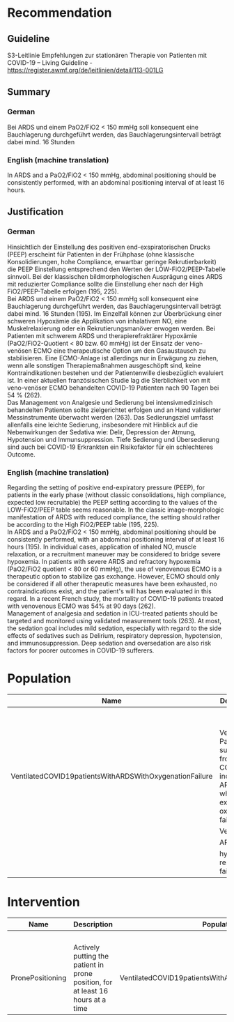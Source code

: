 Recommendation
==============

Guideline
---------

S3-Leitlinie Empfehlungen zur stationären Therapie von Patienten mit COVID-19 – Living Guideline - <https://register.awmf.org/de/leitlinien/detail/113-001LG>

Summary
-------

### German

Bei ARDS und einem PaO2/FiO2 < 150 mmHg soll konsequent eine Bauchlagerung durchgeführt werden, das Bauchlagerungsintervall beträgt dabei mind. 16 Stunden 

### English (machine translation)

In ARDS and a PaO2/FiO2 < 150 mmHg, abdominal positioning should be consistently performed, with an abdominal positioning interval of at least 16 hours. 

Justification
-------------

### German

Hinsichtlich der Einstellung des positiven end-exspiratorischen Drucks (PEEP) erscheint für Patienten in der Frühphase (ohne klassische Konsolidierungen, hohe Compliance, erwartbar geringe Rekrutierbarkeit) die PEEP Einstellung entsprechend den Werten der LOW-FiO2/PEEP-Tabelle sinnvoll. Bei der klassischen bildmorphologischen Ausprägung eines ARDS mit reduzierter Compliance sollte die Einstellung eher nach der High FiO2/PEEP-Tabelle erfolgen (195, 225).  
Bei ARDS und einem PaO2/FiO2 < 150 mmHg soll konsequent eine Bauchlagerung durchgeführt werden, das Bauchlagerungsintervall beträgt dabei mind. 16 Stunden (195). Im Einzelfall können zur Überbrückung einer schweren Hypoxämie die Applikation von inhalativem NO, eine Muskelrelaxierung oder ein Rekrutierungsmanöver erwogen werden. Bei Patienten mit schwerem ARDS und therapierefraktärer Hypoxämie (PaO2/FiO2-Quotient < 80 bzw. 60 mmHg) ist der Einsatz der veno-venösen ECMO eine therapeutische Option um den Gasaustausch zu stabilisieren. Eine ECMO-Anlage ist allerdings nur in Erwägung zu ziehen, wenn alle sonstigen Therapiemaßnahmen ausgeschöpft sind, keine Kontraindikationen bestehen und der Patientenwille diesbezüglich evaluiert ist. In einer aktuellen französischen Studie lag die Sterblichkeit von mit veno-venöser ECMO behandelten COVID-19 Patienten nach 90 Tagen bei 54 % (262).  
Das Management von Analgesie und Sedierung bei intensivmedizinisch behandelten Patienten sollte zielgerichtet erfolgen und an Hand validierter Messinstrumente überwacht werden (263). Das Sedierungsziel umfasst allenfalls eine leichte Sedierung, insbesondere mit Hinblick auf die Nebenwirkungen der Sedativa wie: Delir, Depression der Atmung, Hypotension und Immunsuppression. Tiefe Sedierung und Übersedierung sind auch bei COVID-19 Erkrankten ein Risikofaktor für ein schlechteres Outcome.

### English (machine translation)

Regarding the setting of positive end-expiratory pressure (PEEP), for patients in the early phase (without classic consolidations, high compliance, expected low recruitable) the PEEP setting according to the values of the LOW-FiO2/PEEP table seems reasonable. In the classic image-morphologic manifestation of ARDS with reduced compliance, the setting should rather be according to the High FiO2/PEEP table (195, 225).  
In ARDS and a PaO2/FiO2 < 150 mmHg, abdominal positioning should be consistently performed, with an abdominal positioning interval of at least 16 hours (195). In individual cases, application of inhaled NO, muscle relaxation, or a recruitment maneuver may be considered to bridge severe hypoxemia. In patients with severe ARDS and refractory hypoxemia (PaO2/FiO2 quotient < 80 or 60 mmHg), the use of venovenous ECMO is a therapeutic option to stabilize gas exchange. However, ECMO should only be considered if all other therapeutic measures have been exhausted, no contraindications exist, and the patient's will has been evaluated in this regard. In a recent French study, the mortality of COVID-19 patients treated with venovenous ECMO was 54% at 90 days (262).  
Management of analgesia and sedation in ICU-treated patients should be targeted and monitored using validated measurement tools (263). At most, the sedation goal includes mild sedation, especially with regard to the side effects of sedatives such as Delirium, respiratory depression, hypotension, and immunosuppression. Deep sedation and oversedation are also risk factors for poorer outcomes in COVID-19 sufferers.

Population
==========



| Name | Description | Criteria |
| --- | --- | --- |
|  |  | Inclusion  / Exclusion  | Name | Category | definition.type | definition.value |
| VentilatedCOVID19patientsWithARDSWithOxygenationFailure | Ventilated Patients suffering from COVID-19 induced ARDS which exhibit oxygenation failure |  | COVID-19 | Condition | SCT [404684003 "Clinical finding (finding)](https://browser.ihtsdotools.org/?perspective=full&conceptId1=404684003&edition=MAIN/2022-04-30&release=&languages=en)" | $sct#840539006 "Disease caused by severe acute respiratory syndrome coronavirus 2 (disorder)" |
|  | Ventilated | Procedure | SCT [71388002 "Procedure (procedure)](https://browser.ihtsdotools.org/?perspective=full&conceptId1=71388002&edition=MAIN/2022-05-31&release=&languages=en)" | $sct#40617009 "Artificial respiration (procedure)" |
|  | ARDS | Condition | SCT [404684003 "Clinical finding (finding)](https://browser.ihtsdotools.org/?perspective=full&conceptId1=404684003&edition=MAIN/2022-04-30&release=&languages=en)" | $sct#67782005 "Acute respiratory distress syndrome (disorder)" |
|  | hypoxic respiratory failure | laboratory | $loinc#50984-4 "Horowitz index in Arterial blood" | Horowitz (=oxygenation) index lower than 150 mmHg |

Intervention
============



| Name | Description | Population | Action/Activities |
| --- | --- | --- | --- |
|  |  |  | Name | Type | Action.code | Timing |
| PronePositioning | Actively putting the patient in prone position, for at least 16 hours at a time | VentilatedCOVID19patientsWithARDSWithOxygenationFailure | prone positioning | bodyPositioning | $sct#431182000 "Placing subject in prone position (procedure)" | >= 16h |

  


